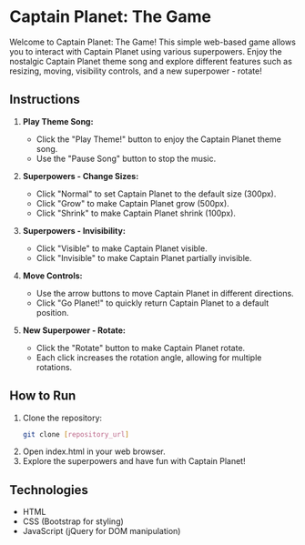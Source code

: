 # Captain Planet: The Game

Welcome to Captain Planet: The Game! This simple web-based game allows you to interact with Captain Planet using various superpowers. Enjoy the nostalgic Captain Planet theme song and explore different features such as resizing, moving, visibility controls, and a new superpower - rotate!

## Instructions

1. **Play Theme Song:**
   - Click the "Play Theme!" button to enjoy the Captain Planet theme song.
   - Use the "Pause Song" button to stop the music.

2. **Superpowers - Change Sizes:**
   - Click "Normal" to set Captain Planet to the default size (300px).
   - Click "Grow" to make Captain Planet grow (500px).
   - Click "Shrink" to make Captain Planet shrink (100px).

3. **Superpowers - Invisibility:**
   - Click "Visible" to make Captain Planet visible.
   - Click "Invisible" to make Captain Planet partially invisible.

4. **Move Controls:**
   - Use the arrow buttons to move Captain Planet in different directions.
   - Click "Go Planet!" to quickly return Captain Planet to a default position.

5. **New Superpower - Rotate:**
   - Click the "Rotate" button to make Captain Planet rotate.
   - Each click increases the rotation angle, allowing for multiple rotations.

## How to Run

1. Clone the repository:
   ```bash
   git clone [repository_url]
2. Open index.html in your web browser.
3. Explore the superpowers and have fun with Captain Planet!

## Technologies
- HTML
- CSS (Bootstrap for styling)
- JavaScript (jQuery for DOM manipulation)
